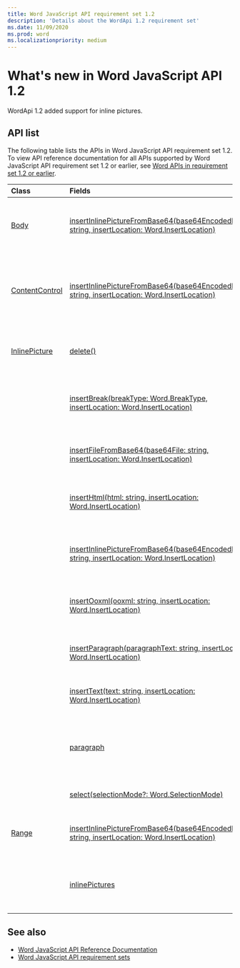 ```yaml
---
title: Word JavaScript API requirement set 1.2
description: 'Details about the WordApi 1.2 requirement set'
ms.date: 11/09/2020
ms.prod: word
ms.localizationpriority: medium
---
```


# What's new in Word JavaScript API 1.2

WordApi 1.2 added support for inline pictures.

## API list

The following table lists the APIs in Word JavaScript API requirement set 1.2. To view API reference documentation for all APIs supported by Word JavaScript API requirement set 1.2 or earlier, see [Word APIs in requirement set 1.2 or earlier](/javascript/api/word?view=word-js-1.2&preserve-view=true).

| Class | Fields | Description |
|:---|:---|:---|
|[Body](/javascript/api/word/word.body)|[insertInlinePictureFromBase64(base64EncodedImage: string, insertLocation: Word.InsertLocation)](/javascript/api/word/word.body#insertInlinePictureFromBase64_base64EncodedImage__insertLocation_)|Inserts a picture into the body at the specified location.|
|[ContentControl](/javascript/api/word/word.contentcontrol)|[insertInlinePictureFromBase64(base64EncodedImage: string, insertLocation: Word.InsertLocation)](/javascript/api/word/word.contentcontrol#insertInlinePictureFromBase64_base64EncodedImage__insertLocation_)|Inserts an inline picture into the content control at the specified location.|
|[InlinePicture](/javascript/api/word/word.inlinepicture)|[delete()](/javascript/api/word/word.inlinepicture#delete__)|Deletes the inline picture from the document.|
||[insertBreak(breakType: Word.BreakType, insertLocation: Word.InsertLocation)](/javascript/api/word/word.inlinepicture#insertBreak_breakType__insertLocation_)|Inserts a break at the specified location in the main document.|
||[insertFileFromBase64(base64File: string, insertLocation: Word.InsertLocation)](/javascript/api/word/word.inlinepicture#insertFileFromBase64_base64File__insertLocation_)|Inserts a document at the specified location.|
||[insertHtml(html: string, insertLocation: Word.InsertLocation)](/javascript/api/word/word.inlinepicture#insertHtml_html__insertLocation_)|Inserts HTML at the specified location.|
||[insertInlinePictureFromBase64(base64EncodedImage: string, insertLocation: Word.InsertLocation)](/javascript/api/word/word.inlinepicture#insertInlinePictureFromBase64_base64EncodedImage__insertLocation_)|Inserts an inline picture at the specified location.|
||[insertOoxml(ooxml: string, insertLocation: Word.InsertLocation)](/javascript/api/word/word.inlinepicture#insertOoxml_ooxml__insertLocation_)|Inserts OOXML at the specified location.|
||[insertParagraph(paragraphText: string, insertLocation: Word.InsertLocation)](/javascript/api/word/word.inlinepicture#insertParagraph_paragraphText__insertLocation_)|Inserts a paragraph at the specified location.|
||[insertText(text: string, insertLocation: Word.InsertLocation)](/javascript/api/word/word.inlinepicture#insertText_text__insertLocation_)|Inserts text at the specified location.|
||[paragraph](/javascript/api/word/word.inlinepicture#paragraph)|Gets the parent paragraph that contains the inline image.|
||[select(selectionMode?: Word.SelectionMode)](/javascript/api/word/word.inlinepicture#select_selectionMode_)|Selects the inline picture.|
|[Range](/javascript/api/word/word.range)|[insertInlinePictureFromBase64(base64EncodedImage: string, insertLocation: Word.InsertLocation)](/javascript/api/word/word.range#insertInlinePictureFromBase64_base64EncodedImage__insertLocation_)|Inserts a picture at the specified location.|
||[inlinePictures](/javascript/api/word/word.range#inlinePictures)|Gets the collection of inline picture objects in the range.|

## See also

- [Word JavaScript API Reference Documentation](/javascript/api/word)
- [Word JavaScript API requirement sets](word-api-requirement-sets.md)
